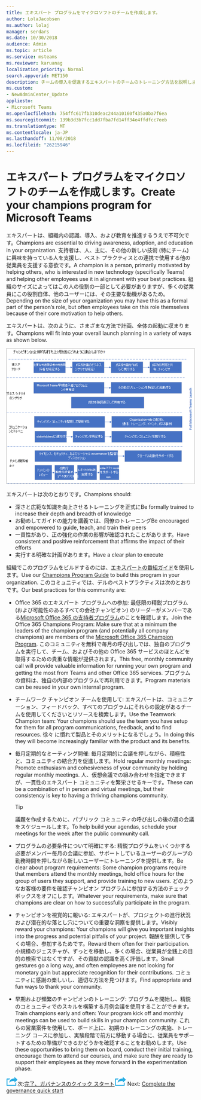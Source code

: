 ```yaml
---
title: エキスパート プログラムをマイクロソフトのチームを作成します。
author: LolaJacobsen
ms.author: lolaj
manager: serdars
ms.date: 10/30/2018
audience: Admin
ms.topic: article
ms.service: msteams
ms.reviewer: karuanag
localization_priority: Normal
search.appverid: MET150
description: チームの導入を促進するエキスパートのチームのトレーニング方法を説明します。
ms.custom:
- NewAdminCenter_Update
appliesto:
- Microsoft Teams
ms.openlocfilehash: 754ffc617fb310deac244a10160f435a0ba7f6ea
ms.sourcegitcommit: 139b3d3b7fcc1dd7fba7fd14ff34e4ffdfcc7eeb
ms.translationtype: MT
ms.contentlocale: ja-JP
ms.lasthandoff: 11/08/2018
ms.locfileid: "26215946"
---
```

# <a name="create-your-champions-program-for-microsoft-teams"></a><span data-ttu-id="5b95e-103">エキスパート プログラムをマイクロソフトのチームを作成します。</span><span class="sxs-lookup"><span data-stu-id="5b95e-103">Create your champions program for Microsoft Teams</span></span>

<span data-ttu-id="5b95e-104">エキスパートは、組織内の認識、導入、および教育を推進するうえで不可欠です。</span><span class="sxs-lookup"><span data-stu-id="5b95e-104">Champions are essential to driving awareness, adoption, and education in your organization.</span></span> <span data-ttu-id="5b95e-105">支持者は、人、主に、その他の新しい技術 (特にチーム) に興味を持っている人を支援し、ベスト プラクティスとの連携で使用する他の従業員を支援する意欲です。</span><span class="sxs-lookup"><span data-stu-id="5b95e-105">A champion is a person, primarily motivated by helping others, who is interested in new technology (specifically Teams) and helping other employees use it in alignment with your best practices.</span></span> <span data-ttu-id="5b95e-106">組織のサイズによってはこの人の役割の一部として必要がありますが、多くの従業員にこの役割自体、他のユーザーには、その主要な動機があるため。</span><span class="sxs-lookup"><span data-stu-id="5b95e-106">Depending on the size of your organization you may have this as a formal part of the person’s role, but often employees take on this role themselves because of their core motivation to help others.</span></span>

<span data-ttu-id="5b95e-107">エキスパートは、次のように、さまざまな方法で計画、全体の起動に収まります。</span><span class="sxs-lookup"><span data-stu-id="5b95e-107">Champions will fit into your overall launch planning in a variety of ways as shown below.</span></span>

![エキスパートと起動の計画](media/teams-adoption-champions.png)

<span data-ttu-id="5b95e-109">エキスパートは次のとおりです。</span><span class="sxs-lookup"><span data-stu-id="5b95e-109">Champions should:</span></span>

- <span data-ttu-id="5b95e-110">深さと広範な知識を向上させるトレーニングを正式に</span><span class="sxs-lookup"><span data-stu-id="5b95e-110">Be formally trained to increase their depth and breadth of knowledge</span></span>
- <span data-ttu-id="5b95e-111">お勧めしてガイドの能力を講義では、同僚のトレーニング</span><span class="sxs-lookup"><span data-stu-id="5b95e-111">Be encouraged and empowered to guide, teach, and train their peers</span></span>
- <span data-ttu-id="5b95e-112">一貫性があり、正の強化の作業の影響が確認されたことがあります。</span><span class="sxs-lookup"><span data-stu-id="5b95e-112">Have consistent and positive reinforcement that affirms the impact of their efforts</span></span>
- <span data-ttu-id="5b95e-113">実行する明確な計画があります。</span><span class="sxs-lookup"><span data-stu-id="5b95e-113">Have a clear plan to execute</span></span>

<span data-ttu-id="5b95e-114">組織でこのプログラムをビルドするのには、[エキスパートの番組ガイド](https://go.microsoft.com/fwlink/?linkid=854665)を使用します。</span><span class="sxs-lookup"><span data-stu-id="5b95e-114">Use our [Champions Program Guide](https://go.microsoft.com/fwlink/?linkid=854665) to build this program in your organization.</span></span> <span data-ttu-id="5b95e-115">このコミュニティでは、デルのベストプラクティスは次のとおりです。</span><span class="sxs-lookup"><span data-stu-id="5b95e-115">Our best practices for this community are:</span></span>

- <span data-ttu-id="5b95e-116">Office 365 のエキスパート プログラムへの参加: 最低限の精鋭プログラム (および可能性のあるすべての会社チャンピオン) のリーダーがメンバーである[Microsoft Office 365 の支持者プログラム](https://aka.ms/O365Champions)のことを確認します。</span><span class="sxs-lookup"><span data-stu-id="5b95e-116">Join the Office 365 Champions Program: Make sure that at a minimum the leaders of the champion program (and potentially all company champions) are members of the [Microsoft Office 365 Champion Program](https://aka.ms/O365Champions).</span></span> <span data-ttu-id="5b95e-117">このコミュニティを無料で毎月の呼び出しでは、独自のプログラムを実行して、チーム、およびその他の Office 365 サービスのほとんどを取得するための貴重な情報が提供されます。</span><span class="sxs-lookup"><span data-stu-id="5b95e-117">This free, monthly community call will provide valuable information for running your own program and getting the most from Teams and other Office 365 services.</span></span> <span data-ttu-id="5b95e-118">プログラムの資料は、独自の内部のプログラムで再利用できます。</span><span class="sxs-lookup"><span data-stu-id="5b95e-118">Program materials can be reused in your own internal program.</span></span>

- <span data-ttu-id="5b95e-119">チームワーク チャンピオン チームを使用して: エキスパートは、コミュニケーション、フィードバック、すべてのプログラムにそれらの設定があるチームを使用してくださいとリソースを検索します。</span><span class="sxs-lookup"><span data-stu-id="5b95e-119">Use the Teamwork Champion team: Your champions should use the team you have setup for them for all program communications, feedback, and to find resources.</span></span>  <span data-ttu-id="5b95e-120">徐々 に慣れて製品とそのメリットになるでしょう。</span><span class="sxs-lookup"><span data-stu-id="5b95e-120">In doing this they will become increasingly familiar with the product and its benefits.</span></span>

- <span data-ttu-id="5b95e-121">毎月定期的なミーティング開催: 毎月定期的に会議を押しながら、積極性と、コミュニティの結合力を促進します。</span><span class="sxs-lookup"><span data-stu-id="5b95e-121">Hold regular monthly meetings: Promote enthusiasm and cohesiveness of your community by holding regular monthly meetings.</span></span> <span data-ttu-id="5b95e-122">人、仮想会議での組み合わせを指定できますが、一貫性のエキスパート コミュニティを繁栄させるキーです。</span><span class="sxs-lookup"><span data-stu-id="5b95e-122">These can be a combination of in person and virtual meetings, but their consistency is key to having a thriving champions community.</span></span>

    > [!TIP]
    > <span data-ttu-id="5b95e-123">議題を作成するために、パブリック コミュニティの呼び出しの後の週の会議をスケジュールします。</span><span class="sxs-lookup"><span data-stu-id="5b95e-123">To help build your agendas, schedule your meetings for the week after the public community call.</span></span> 

- <span data-ttu-id="5b95e-124">プログラムの必要条件について明確にする: 精鋭プログラムをいくつかする必要がメンバー毎月の会議に参加、サポートしているユーザーのグループの勤務時間を押しながら新しいユーザーにトレーニングを提供します。</span><span class="sxs-lookup"><span data-stu-id="5b95e-124">Be clear about program requirements: Some champion programs require that members attend the monthly meetings, hold office hours for the group of users they support, and provide training to new users.</span></span> <span data-ttu-id="5b95e-125">どのようなお客様の要件を確認チャンピオン プログラムに参加する方法のチェック ボックスをオフにします。</span><span class="sxs-lookup"><span data-stu-id="5b95e-125">Whatever your requirements, make sure that champions are clear on how to successfully participate in the program.</span></span>

- <span data-ttu-id="5b95e-126">チャンピオンを視覚的に報いる: エキスパートが、プロジェクトの進行状況および潜在的な落とし穴についての重要な洞察を提供します。</span><span class="sxs-lookup"><span data-stu-id="5b95e-126">Visibly reward your champions: Your champions will give you important insights into the progress and potential pitfalls of your project.</span></span> <span data-ttu-id="5b95e-127">報酬を提供して多くの場合、参加するためです。</span><span class="sxs-lookup"><span data-stu-id="5b95e-127">Reward them often for their participation.</span></span> <span data-ttu-id="5b95e-128">小規模のジェスチャが、ずっとを移動し、多くの場合、従業員が金銭上の目的の検索ではなくですが、その貢献の認識を高く評価します。</span><span class="sxs-lookup"><span data-stu-id="5b95e-128">Small gestures go a long way, and often employees are not looking for monetary gain but appreciate recognition for their contributions.</span></span> <span data-ttu-id="5b95e-129">コミュニティに感謝の楽しいし、適切な方法を見つけます。</span><span class="sxs-lookup"><span data-stu-id="5b95e-129">Find appropriate and fun ways to thank your community.</span></span> 

- <span data-ttu-id="5b95e-130">早期および頻繁のチャンピオンのトレーニング: プログラムを開始し、精鋭のコミュニティでのスキルを構築する月例会議を使用することができます。</span><span class="sxs-lookup"><span data-stu-id="5b95e-130">Train champions early and often: Your program kick off and monthly meetings can be used to build skills in your champion community.</span></span> <span data-ttu-id="5b95e-131">これらの営業案件を使用して、ボード上に、初期のトレーニングの実施、トレーニング コースに参加し、実験段階で前方に移動する場合に、従業員をサポートするための準備ができるかどうかを確認することをお勧めします。</span><span class="sxs-lookup"><span data-stu-id="5b95e-131">Use these opportunities to bring them on board, conduct their initial training, encourage them to attend our courses, and make sure they are ready to support their employees as they move forward in the experimentation phase.</span></span>  

<span data-ttu-id="5b95e-132">![次の手順を実行アイコン](media/teams-adoption-next-icon.png)次:[完了、ガバナンスのクイック スタート](teams-adoption-governance-quick-start.md)</span><span class="sxs-lookup"><span data-stu-id="5b95e-132">![Next Steps icon](media/teams-adoption-next-icon.png) Next: [Complete the governance quick start](teams-adoption-governance-quick-start.md)</span></span>

